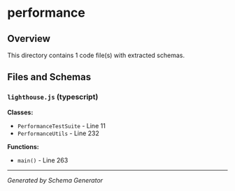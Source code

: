 # performance

## Overview

This directory contains 1 code file(s) with extracted schemas.

## Files and Schemas

### `lighthouse.js` (typescript)

**Classes:**
- `PerformanceTestSuite` - Line 11
- `PerformanceUtils` - Line 232

**Functions:**
- `main()` - Line 263

---
*Generated by Schema Generator*